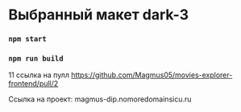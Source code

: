 # Выбранный макет dark-3

### `npm start`
### `npm run build`
11
ссылка на пулл 
https://github.com/Magmus05/movies-explorer-frontend/pull/2

Ссылка на проект:
magmus-dip.nomoredomainsicu.ru
